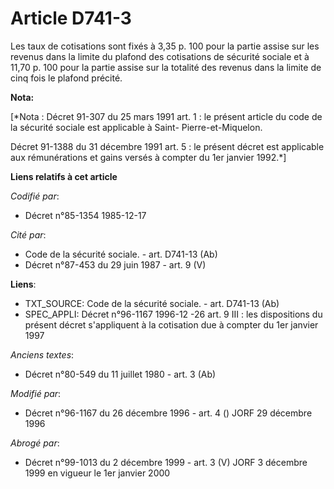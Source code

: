 # Article D741-3

Les taux de cotisations sont fixés à 3,35 p. 100 pour la partie assise sur les revenus dans la limite du plafond des
cotisations de sécurité sociale et à 11,70 p. 100 pour la partie assise sur la totalité des revenus dans la limite de cinq
fois le plafond précité.

**Nota:**

[*Nota : Décret 91-307 du 25 mars 1991 art. 1 : le présent article du code de la sécurité sociale est applicable à Saint-
Pierre-et-Miquelon.

Décret 91-1388 du 31 décembre 1991 art. 5 : le présent décret est applicable aux rémunérations et gains versés à compter du
1er janvier 1992.*]

**Liens relatifs à cet article**

_Codifié par_:

  - Décret n°85-1354 1985-12-17

_Cité par_:

  - Code de la sécurité sociale. - art. D741-13 (Ab)
  - Décret n°87-453 du 29 juin 1987 - art. 9 (V)

**Liens**:

  - TXT_SOURCE: Code de la sécurité sociale. - art. D741-13 (Ab)
  - SPEC_APPLI: Décret n°96-1167 1996-12 -26 art. 9 III : les dispositions du présent décret s'appliquent à la cotisation due à compter du 1er janvier 1997

_Anciens textes_:

  - Décret n°80-549 du 11 juillet 1980 - art. 3 (Ab)

_Modifié par_:

  - Décret n°96-1167 du 26 décembre 1996 - art. 4 () JORF 29 décembre 1996

_Abrogé par_:

  - Décret n°99-1013 du 2 décembre 1999 - art. 3 (V) JORF 3 décembre 1999 en vigueur le 1er janvier 2000
